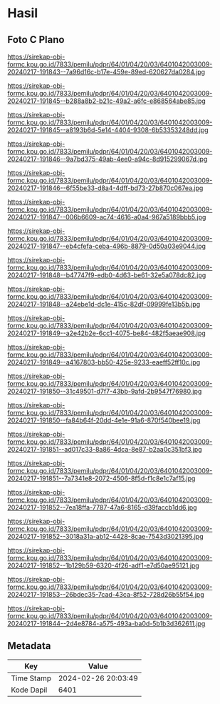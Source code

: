 # Hasil

## Foto C Plano

https://sirekap-obj-formc.kpu.go.id/7833/pemilu/pdpr/64/01/04/20/03/6401042003009-20240217-191843--7a96d16c-b17e-459e-89ed-620627da0284.jpg

https://sirekap-obj-formc.kpu.go.id/7833/pemilu/pdpr/64/01/04/20/03/6401042003009-20240217-191845--b288a8b2-b21c-49a2-a6fc-e868564abe85.jpg

https://sirekap-obj-formc.kpu.go.id/7833/pemilu/pdpr/64/01/04/20/03/6401042003009-20240217-191845--a8193b6d-5e14-4404-9308-6b53353248dd.jpg

https://sirekap-obj-formc.kpu.go.id/7833/pemilu/pdpr/64/01/04/20/03/6401042003009-20240217-191846--9a7bd375-49ab-4ee0-a94c-8d915299067d.jpg

https://sirekap-obj-formc.kpu.go.id/7833/pemilu/pdpr/64/01/04/20/03/6401042003009-20240217-191846--6f55be33-d8a4-4dff-bd73-27b870c067ea.jpg

https://sirekap-obj-formc.kpu.go.id/7833/pemilu/pdpr/64/01/04/20/03/6401042003009-20240217-191847--006b6609-ac74-4616-a0a4-967a5189bbb5.jpg

https://sirekap-obj-formc.kpu.go.id/7833/pemilu/pdpr/64/01/04/20/03/6401042003009-20240217-191847--eb4cfefa-ceba-496b-8879-0d50a03e9044.jpg

https://sirekap-obj-formc.kpu.go.id/7833/pemilu/pdpr/64/01/04/20/03/6401042003009-20240217-191848--b47747f9-edb0-4d63-be61-32e5a078dc82.jpg

https://sirekap-obj-formc.kpu.go.id/7833/pemilu/pdpr/64/01/04/20/03/6401042003009-20240217-191848--a24ebe1d-dc1e-415c-82df-09999fe13b5b.jpg

https://sirekap-obj-formc.kpu.go.id/7833/pemilu/pdpr/64/01/04/20/03/6401042003009-20240217-191849--a2e42b2e-6cc1-4075-be84-482f5aeae908.jpg

https://sirekap-obj-formc.kpu.go.id/7833/pemilu/pdpr/64/01/04/20/03/6401042003009-20240217-191849--a4167803-bb50-425e-9233-eaeff52ff10c.jpg

https://sirekap-obj-formc.kpu.go.id/7833/pemilu/pdpr/64/01/04/20/03/6401042003009-20240217-191850--31c49501-d7f7-43bb-9afd-2b9547f76980.jpg

https://sirekap-obj-formc.kpu.go.id/7833/pemilu/pdpr/64/01/04/20/03/6401042003009-20240217-191850--fa84b64f-20dd-4e1e-91a6-870f540bee19.jpg

https://sirekap-obj-formc.kpu.go.id/7833/pemilu/pdpr/64/01/04/20/03/6401042003009-20240217-191851--ad017c33-8a86-4dca-8e87-b2aa0c351bf3.jpg

https://sirekap-obj-formc.kpu.go.id/7833/pemilu/pdpr/64/01/04/20/03/6401042003009-20240217-191851--7a7341e8-2072-4506-8f5d-f1c8e1c7af15.jpg

https://sirekap-obj-formc.kpu.go.id/7833/pemilu/pdpr/64/01/04/20/03/6401042003009-20240217-191852--7ea18ffa-7787-47a6-8165-d39faccb1dd6.jpg

https://sirekap-obj-formc.kpu.go.id/7833/pemilu/pdpr/64/01/04/20/03/6401042003009-20240217-191852--3018a31a-ab12-4428-8cae-7543d3021395.jpg

https://sirekap-obj-formc.kpu.go.id/7833/pemilu/pdpr/64/01/04/20/03/6401042003009-20240217-191852--1b129b59-6320-4f26-adf1-e7d50ae95121.jpg

https://sirekap-obj-formc.kpu.go.id/7833/pemilu/pdpr/64/01/04/20/03/6401042003009-20240217-191853--26bdec35-7cad-43ca-8f52-728d26b55f54.jpg

https://sirekap-obj-formc.kpu.go.id/7833/pemilu/pdpr/64/01/04/20/03/6401042003009-20240217-191844--2d4e8784-a575-493a-ba0d-5b1b3d362611.jpg


## Metadata

| Key        | Value               |
| ---------- | ------------------- |
| Time Stamp | 2024-02-26 20:03:49 |
| Kode Dapil | 6401                |



